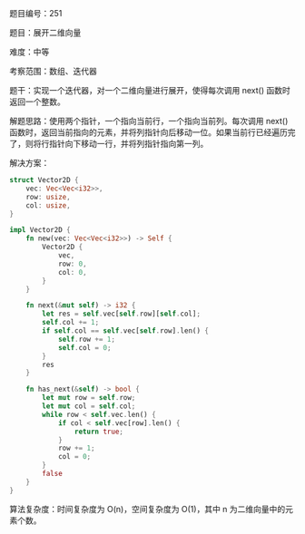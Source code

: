 题目编号：251

题目：展开二维向量

难度：中等

考察范围：数组、迭代器

题干：实现一个迭代器，对一个二维向量进行展开，使得每次调用 next() 函数时返回一个整数。

解题思路：使用两个指针，一个指向当前行，一个指向当前列。每次调用 next() 函数时，返回当前指向的元素，并将列指针向后移动一位。如果当前行已经遍历完了，则将行指针向下移动一行，并将列指针指向第一列。

解决方案：

```rust
struct Vector2D {
    vec: Vec<Vec<i32>>,
    row: usize,
    col: usize,
}

impl Vector2D {
    fn new(vec: Vec<Vec<i32>>) -> Self {
        Vector2D {
            vec,
            row: 0,
            col: 0,
        }
    }

    fn next(&mut self) -> i32 {
        let res = self.vec[self.row][self.col];
        self.col += 1;
        if self.col == self.vec[self.row].len() {
            self.row += 1;
            self.col = 0;
        }
        res
    }

    fn has_next(&self) -> bool {
        let mut row = self.row;
        let mut col = self.col;
        while row < self.vec.len() {
            if col < self.vec[row].len() {
                return true;
            }
            row += 1;
            col = 0;
        }
        false
    }
}
```

算法复杂度：时间复杂度为 O(n)，空间复杂度为 O(1)，其中 n 为二维向量中的元素个数。